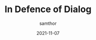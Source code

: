 ---
author: samthor
date: 2021-11-07
hidden: true
tags:
  - html
target_url: https://whistlr.info/2021/in-defence-of-dialog/
title: In Defence of Dialog
---